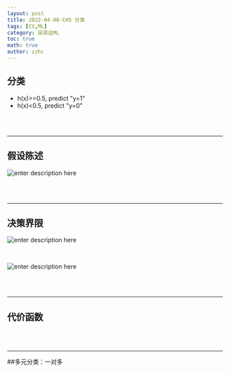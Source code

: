 ```yaml
---
layout: post
title: 2022-04-08-CH5 分类
tags: [CV,ML]
category: 吴恩达ML
toc: true
math: true
author: zzhc
---
```


## 分类

 - h(x)>=0.5, predict "y=1"
 - h(x)<0.5, predict "y=0"















<br>
<br>

***

## 假设陈述

![enter description here](http://img.zzhc321.xyz/blog/1649600445195.png)












<br>
<br>

***

## 决策界限




![enter description here](http://img.zzhc321.xyz/blog/1649600870394.png)

<br>

![enter description here](http://img.zzhc321.xyz/blog/1649601035577.png)








<br>
<br>

***

## 代价函数
















<br>
<br>

***

##多元分类：一对多